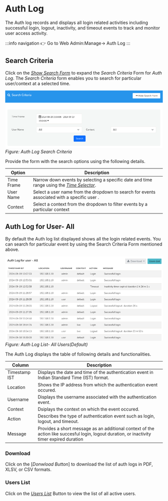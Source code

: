# Auth Log

The Auth log records and displays all login related activities including successful login, logout, inactivity, and timeout events to track and monitor user access activity.

:::info navigation
:point_right: Go to Web Admin:Manage&rarr; Auth Log
:::

## Search Criteria

Click on the [*Show Search Form*](/docs/ug/ui/elements#hide-show-search-form) to expand the *Search Criteria* Form for *Auth Log*. The *Search Criteria* form enables you to search for particular user/context at a selected time.

![](images/authlog_searchform.png)
*Figure: Auth Log Search Criteria*

Provide the form with the search options using the following details.

| Option | Description |
|-------|---------------|
| Time Frame | Narrow down events by selecting a specific date and time range using the [*Time Selector*](/docs/ug/ui/elements#time-selector). |
| User Name | Select a user name from the dropdown to search for events associated with a specific user . |
| Context | Select a context from the dropdown to filter events by a particular context |

## Auth Log for User- All

By default the Auth log list displayed shows all the login related events. You can search for particular event by using the Search Criteria Form mentioned above.

![](images/authlog_list.png)
*Figure: Auth Log List- All Users(Default)*

The Auth Log displays the table of following details and functionalities.

| Column | Description |
|--------|-------------|
| Timestamp IST | Displays the date and time of the authentication event in Indian Standard Time (IST) format. |
| Location | Shows the IP address from which the authentication event occured. |
| Username | Displays the username associated with the authentication event. |
| Context | Dsiplays the context on which the event occured. |
| Action | Describes the type of authentication event such as login, logout, and timeout. |
| Message | Provides a short message as an additional context of the action like succesful login, logout duration, or inactivity timer expired duration |

### Download

Click on the [*Donwload Button*] to download the list of auth logs in PDF, XLSV, or CSV formats.

### Users List

Click on the [*Users List*](/docs/ag/webadmin/manageusers) Button to view the list of all active users.